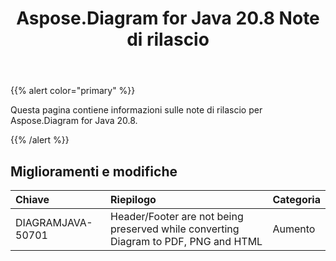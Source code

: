 ﻿---
title: Aspose.Diagram for Java 20.8 Note di rilascio
type: docs
weight: 14
url: /it/java/aspose-diagram-for-java-20-8-release-notes/
---
{{% alert color="primary" %}}

Questa pagina contiene informazioni sulle note di rilascio per Aspose.Diagram for Java 20.8.

{{% /alert %}}
## **Miglioramenti e modifiche**  ##

|**Chiave**|**Riepilogo**|**Categoria**|
|:- |:- |:- |
|DIAGRAMJAVA-50701|Header/Footer are not being preserved while converting Diagram to PDF, PNG and HTML|Aumento|
